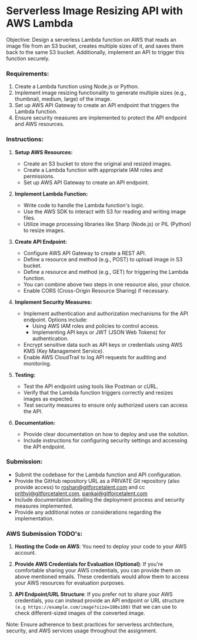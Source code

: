 # Serverless Image Resizing API with AWS Lambda

Objective:
Design a serverless Lambda function on AWS that reads an image file from an S3 bucket, creates multiple sizes of it, and saves them back to the same S3 bucket. Additionally, implement an API to trigger this function securely.

### Requirements:

1. Create a Lambda function using Node.js or Python.
2. Implement image resizing functionality to generate multiple sizes (e.g., thumbnail, medium, large) of the image.
3. Set up AWS API Gateway to create an API endpoint that triggers the Lambda function.
4. Ensure security measures are implemented to protect the API endpoint and AWS resources.

### Instructions:

1. **Setup AWS Resources:**

   - Create an S3 bucket to store the original and resized images.
   - Create a Lambda function with appropriate IAM roles and permissions.
   - Set up AWS API Gateway to create an API endpoint.

2. **Implement Lambda Function:**

   - Write code to handle the Lambda function's logic.
   - Use the AWS SDK to interact with S3 for reading and writing image files.
   - Utilize image processing libraries like Sharp (Node.js) or PIL (Python) to resize images.

3. **Create API Endpoint:**

   - Configure AWS API Gateway to create a REST API.
   - Define a resource and method (e.g., POST) to upload image in S3 bucket.
   - Define a resource and method (e.g., GET) for triggering the Lambda function.
   - You can combine above two steps in one resource also, your choice.
   - Enable CORS (Cross-Origin Resource Sharing) if necessary.

4. **Implement Security Measures:**

   - Implement authentication and authorization mechanisms for the API endpoint. Options include:
     - Using AWS IAM roles and policies to control access.
     - Implementing API keys or JWT (JSON Web Tokens) for authentication.
   - Encrypt sensitive data such as API keys or credentials using AWS KMS (Key Management Service).
   - Enable AWS CloudTrail to log API requests for auditing and monitoring.

5. **Testing:**

   - Test the API endpoint using tools like Postman or cURL.
   - Verify that the Lambda function triggers correctly and resizes images as expected.
   - Test security measures to ensure only authorized users can access the API.

6. **Documentation:**
   - Provide clear documentation on how to deploy and use the solution.
   - Include instructions for configuring security settings and accessing the API endpoint.

### Submission:

- Submit the codebase for the Lambda function and API configuration.
- Provide the GitHub repository URL as a PRIVATE Git repository (also provide access) to roshan@gitforcetalent.com and cc prithvi@gitforcetalent.com, pankaj@gitforcetalent.com
- Include documentation detailing the deployment process and security measures implemented.
- Provide any additional notes or considerations regarding the implementation.

### AWS Submission TODO's:

1. **Hosting the Code on AWS**: You need to deploy your code to your AWS account.

2. **Provide AWS Credentials for Evaluation (Optional)**: If you're comfortable sharing your AWS credentials, you can provide them on above mentioned emails. These credentials would allow them to access your AWS resources for evaluation purposes.

3. **API Endpoint/URL Structure**: If you prefer not to share your AWS credentials, you can instead provide an API endpoint or URL structure `(e.g https://example.com/image?size=100x100)` that we can use to check different-sized images of the converted image.

Note: Ensure adherence to best practices for serverless architecture, security, and AWS services usage throughout the assignment.
